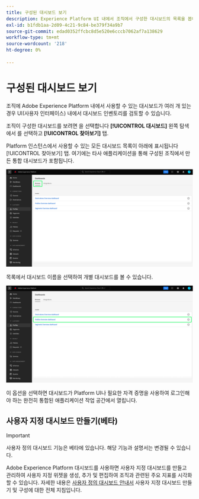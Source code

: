 ```yaml
---
title: 구성된 대시보드 보기
description: Experience Platform UI 내에서 조직에서 구성한 대시보드의 목록을 봅니다.
exl-id: b1fdb1aa-2d09-4c21-9c84-be379f34a9b7
source-git-commit: edad0352ffcbc8d5e520e6cccb7062af7a138629
workflow-type: tm+mt
source-wordcount: '218'
ht-degree: 0%

---
```


# 구성된 대시보드 보기

조직에 Adobe Experience Platform 내에서 사용할 수 있는 대시보드가 여러 개 있는 경우 UI(사용자 인터페이스) 내에서 대시보드 인벤토리를 검토할 수 있습니다.

조직이 구성한 대시보드를 보려면 을 선택합니다 **[!UICONTROL 대시보드]** 왼쪽 탐색에서 를 선택하고 **[!UICONTROL 찾아보기]** 탭.

Platform 인스턴스에서 사용할 수 있는 모든 대시보드 목록이 아래에 표시됩니다 [!UICONTROL 찾아보기] 탭. 여기에는 타사 애플리케이션을 통해 구성된 조직에서 만든 통합 대시보드가 포함됩니다.

![UI의 대시보드 섹션 내에서 찾아보기 탭입니다.](./images/inventory/browse-tab.png)

목록에서 대시보드 이름을 선택하여 개별 대시보드를 볼 수 있습니다.

![대시보드 이름이 강조 표시된 찾아보기 탭입니다.](./images/inventory/dashboard-name.png)

이 옵션을 선택하면 대시보드가 Platform UI나 필요한 자격 증명을 사용하여 로그인해야 하는 완전히 통합된 애플리케이션 작업 공간에서 열립니다.

## 사용자 지정 대시보드 만들기(베타)

>[!IMPORTANT]
>
>사용자 정의 대시보드 기능은 베타에 있습니다. 해당 기능과 설명서는 변경될 수 있습니다.

Adobe Experience Platform 대시보드를 사용하면 사용자 지정 대시보드를 만들고 관리하여 사용자 지정 위젯을 생성, 추가 및 편집하여 조직과 관련된 주요 지표를 시각화할 수 있습니다. 자세한 내용은 [사용자 정의 대시보드 안내서](./user-defined-dashboards.md) 사용자 지정 대시보드 만들기 및 구성에 대한 전체 지침입니다.
